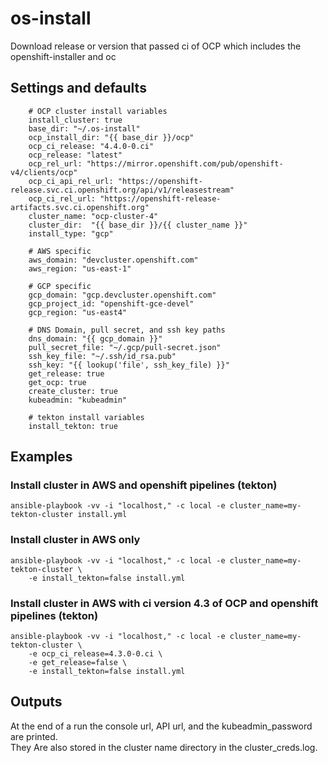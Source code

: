 # os-install
Download release or version that passed ci of OCP which includes the openshift-installer and oc

## Settings and defaults

```
    # OCP cluster install variables
    install_cluster: true
    base_dir: "~/.os-install"
    ocp_install_dir: "{{ base_dir }}/ocp"
    ocp_ci_release: "4.4.0-0.ci"
    ocp_release: "latest"
    ocp_rel_url: "https://mirror.openshift.com/pub/openshift-v4/clients/ocp"
    ocp_ci_api_rel_url: "https://openshift-release.svc.ci.openshift.org/api/v1/releasestream"
    ocp_ci_rel_url: "https://openshift-release-artifacts.svc.ci.openshift.org"
    cluster_name: "ocp-cluster-4"
    cluster_dir:  "{{ base_dir }}/{{ cluster_name }}"
    install_type: "gcp"
    
    # AWS specific
    aws_domain: "devcluster.openshift.com"
    aws_region: "us-east-1"
    
    # GCP specific
    gcp_domain: "gcp.devcluster.openshift.com"
    gcp_project_id: "openshift-gce-devel"
    gcp_region: "us-east4"
    
    # DNS Domain, pull secret, and ssh key paths
    dns_domain: "{{ gcp_domain }}"
    pull_secret_file: "~/.gcp/pull-secret.json"
    ssh_key_file: "~/.ssh/id_rsa.pub"
    ssh_key: "{{ lookup('file', ssh_key_file) }}"
    get_release: true
    get_ocp: true
    create_cluster: true
    kubeadmin: "kubeadmin"
    
    # tekton install variables
    install_tekton: true
```

## Examples

### Install cluster in AWS and openshift pipelines (tekton)
```
ansible-playbook -vv -i "localhost," -c local -e cluster_name=my-tekton-cluster install.yml
```

### Install cluster in AWS only
```
ansible-playbook -vv -i "localhost," -c local -e cluster_name=my-tekton-cluster \
    -e install_tekton=false install.yml
```

### Install cluster in AWS with ci version 4.3 of OCP and openshift pipelines (tekton)
```
ansible-playbook -vv -i "localhost," -c local -e cluster_name=my-tekton-cluster \
    -e ocp_ci_release=4.3.0-0.ci \
    -e get_release=false \
    -e install_tekton=false install.yml
```

## Outputs
 
At the end of a run the console url, API url, and the kubeadmin_password are printed.  </br>
They Are also stored in the cluster name directory in the cluster_creds.log.